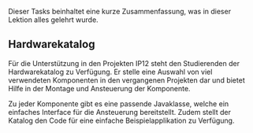 Dieser Tasks beinhaltet eine kurze Zusammenfassung, was in dieser Lektion alles gelehrt wurde.

## Hardwarekatalog
Für die Unterstützung in den Projekten IP12 steht den Studierenden der Hardwarekatalog zu Verfügung. Er stelle eine 
Auswahl von viel verwendeten Komponenten in den vergangenen Projekten dar und bietet Hilfe in der Montage und Ansteuerung
der Komponente.

Zu jeder Komponente gibt es eine passende Javaklasse, welche ein einfaches Interface für die Ansteuerung bereitstellt. 
Zudem stellt der Katalog den Code für eine einfache Beispielapplikation zu Verfügung.
